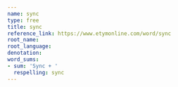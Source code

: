 ```yaml
---
name: sync
type: free
title: sync
reference_link: https://www.etymonline.com/word/sync
root_name: 
root_language: 
denotation: 
word_sums:
- sum: 'Sync + '
  respelling: sync
---
```

